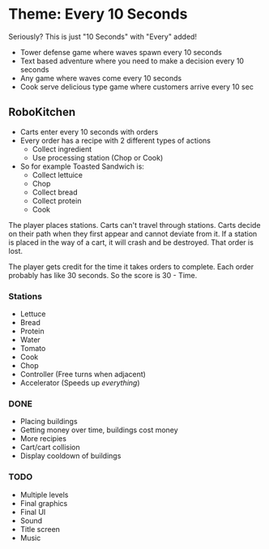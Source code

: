 # Theme: Every 10 Seconds
Seriously? This is just "10 Seconds" with "Every" added!

- Tower defense game where waves spawn every 10 seconds
- Text based adventure where you need to make a decision every 10 seconds
- Any game where waves come every 10 seconds
- Cook serve delicious type game where customers arrive every 10 sec

## RoboKitchen
- Carts enter every 10 seconds with orders
- Every order has a recipe with 2 different types of actions
  - Collect ingredient
  - Use processing station (Chop or Cook)
- So for example Toasted Sandwich is:
  - Collect lettuice
  - Chop
  - Collect bread
  - Collect protein
  - Cook

The player places stations. Carts can't travel through stations. Carts decide on their path when they first appear and cannot deviate from it. If a station is placed in the way of a cart, it will crash and be destroyed. That order is lost.

The player gets credit for the time it takes orders to complete. Each order probably has like 30 seconds. So the score is 30 - Time.

### Stations
- Lettuce
- Bread
- Protein
- Water
- Tomato
- Cook
- Chop
- Controller (Free turns when adjacent)
- Accelerator (Speeds up _everything_)

### DONE
- Placing buildings
- Getting money over time, buildings cost money
- More recipies
- Cart/cart collision
- Display cooldown of buildings

### TODO
- Multiple levels
- Final graphics
- Final UI
- Sound
- Title screen
- Music
